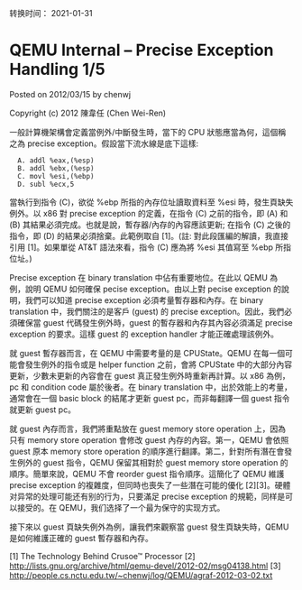 转换时间： 2021-01-31

# QEMU Internal – Precise Exception Handling 1/5
Posted on 2012/03/15 by chenwj

Copyright (c) 2012 陳韋任 (Chen Wei-Ren)

一般計算機架構會定義當例外/中斷發生時，當下的 CPU 狀態應當為何，這個稱之為 precise exception。假設當下流水線是底下這樣:
```
  A. addl %eax,(%esp)
  B. addl %ebx,(%esp)
  C. movl %esi,(%ebp)
  D. subl %ecx,5
```
當執行到指令 (C)，欲從 %ebp 所指的內存位址讀取資料至 %esi 時，發生頁缺失例外。以 x86 對 precise exception 的定義，在指令 (C) 之前的指令，即 (A) 和 (B) 其結果必須完成。也就是說，暫存器/內存的內容應該更新; 在指令 (C) 之後的指令，即 (D) 的結果必須捨棄。此範例取自 [1]。(註: 對此段匯編的解讀，我直接引用 [1]。如果單從 AT&T 語法來看，指令 (C) 應為將 %esi 其值寫至 %ebp 所指位址。)

Precise exception 在 binary translation 中佔有重要地位。在此以 QEMU 為例，說明 QEMU 如何確保 pecise exception。由以上對 pecise exception 的說明，我們可以知道 precise exception 必須考量暫存器和內存。在 binary translation 中，我們關注的是客戶 (guest) 的 precise exception。因此，我們必須確保當 guest 代碼發生例外時，guest 的暫存器和內存其內容必須滿足 precise exception 的要求。這樣 guest 的 exception handler 才能正確處理該例外。

就 guest 暫存器而言，在 QEMU 中需要考量的是 CPUState。QEMU 在每一個可能會發生例外的指令或是 helper function 之前，會將 CPUState 中的大部分內容更新，少數未更新的內容會在 guest 真正發生例外時重新再計算。以 x86 為例，pc 和 condition code 屬於後者。在 binary translation 中，出於效能上的考量，通常會在一個 basic block 的結尾才更新 guest pc，而非每翻譯一個 guest 指令就更新 guest pc。

就 guest 內存而言，我們將重點放在 guest memory store operation 上，因為只有 memory store operation 會修改 guest 內存的內容。第一，QEMU 會依照 guest 原本 memory store operation 的順序進行翻譯。第二，針對所有潛在會發生例外的 guest 指令，QEMU 保留其相對於 guest memory store operation 的順序。簡單來說，QEMU 不會 reorder guest 指令順序。這簡化了 QEMU 維護 precise exception 的複雜度，但同時也喪失了一些潛在可能的優化 [2][3]。硬體对异常的处理可能还有别的行为，只要滿足 precise exception 的規範，同样是可以接受的。在 QEMU，我们选择了一个最为保守的实现方式。

接下來以 guest 頁缺失例外為例，讓我們來觀察當 guest 發生頁缺失時，QEMU 是如何維護正確的 guest 暫存器和內存。

[1] The Technology Behind Crusoe™ Processor
[2] http://lists.gnu.org/archive/html/qemu-devel/2012-02/msg04138.html
[3] http://people.cs.nctu.edu.tw/~chenwj/log/QEMU/agraf-2012-03-02.txt
